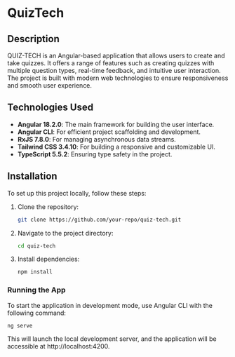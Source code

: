 # QuizTech

## Description

QUIZ-TECH is an Angular-based application that allows users to create and take quizzes. It offers a range of features such as creating quizzes with multiple question types, real-time feedback, and intuitive user interaction. The project is built with modern web technologies to ensure responsiveness and smooth user experience.

## Technologies Used

- **Angular 18.2.0**: The main framework for building the user interface.
- **Angular CLI**: For efficient project scaffolding and development.
- **RxJS 7.8.0**: For managing asynchronous data streams.
- **Tailwind CSS 3.4.10**: For building a responsive and customizable UI.
- **TypeScript 5.5.2**: Ensuring type safety in the project.

## Installation

To set up this project locally, follow these steps:

1. Clone the repository:

   ```bash
   git clone https://github.com/your-repo/quiz-tech.git
   ```

2. Navigate to the project directory:

   ```bash
   cd quiz-tech
   ```

3. Install dependencies:

   ```bash
   npm install
   ```

### Running the App

To start the application in development mode, use Angular CLI with the following command:

```bash
ng serve
```

This will launch the local development server, and the application will be accessible at http://localhost:4200.
